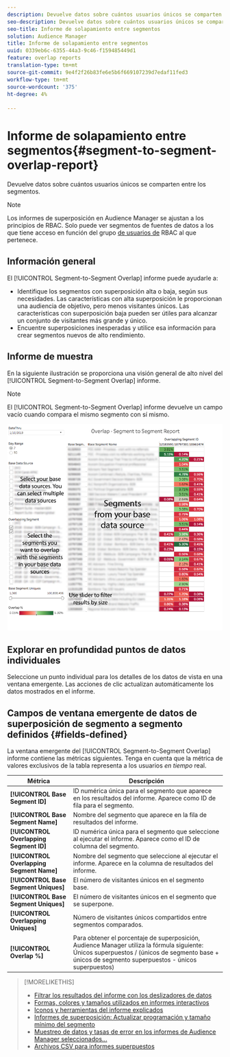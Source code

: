 ```yaml
---
description: Devuelve datos sobre cuántos usuarios únicos se comparten entre los segmentos.
seo-description: Devuelve datos sobre cuántos usuarios únicos se comparten entre los segmentos.
seo-title: Informe de solapamiento entre segmentos
solution: Audience Manager
title: Informe de solapamiento entre segmentos
uuid: 0339eb6c-6355-44a3-9c46-f159485449d1
feature: overlap reports
translation-type: tm+mt
source-git-commit: 9e4f2f26b83fe6e5b6f669107239d7edaf11fed3
workflow-type: tm+mt
source-wordcount: '375'
ht-degree: 4%

---
```



# Informe de solapamiento entre segmentos{#segment-to-segment-overlap-report}

Devuelve datos sobre cuántos usuarios únicos se comparten entre los segmentos.

>[!NOTE]
>
>Los informes de superposición en Audience Manager se ajustan a los principios de RBAC. Solo puede ver segmentos de fuentes de datos a los que tiene acceso en función del grupo [de usuarios de](/help/using/features/administration/administration-overview.md) RBAC al que pertenece.

<!-- 

c_segment_segment_overlap.xml

 -->

## Información general

El [!UICONTROL Segment-to-Segment Overlap] informe puede ayudarle a:

* Identifique los segmentos con superposición alta o baja, según sus necesidades. Las características con alta superposición le proporcionan una audiencia de objetivo, pero menos visitantes únicos. Las características con superposición baja pueden ser útiles para alcanzar un conjunto de visitantes más grande y único.
* Encuentre superposiciones inesperadas y utilice esa información para crear segmentos nuevos de alto rendimiento.

## Informe de muestra

En la siguiente ilustración se proporciona una visión general de alto nivel del [!UICONTROL Segment-to-Segment Overlap] informe.

>[!NOTE]
>
>El [!UICONTROL Segment-to-Segment Overlap] informe devuelve un campo vacío cuando compara el mismo segmento con sí mismo.

![](assets/segment-to-segment-overlap.png)

## Explorar en profundidad puntos de datos individuales

Seleccione un punto individual para los detalles de los datos de vista en una ventana emergente. Las acciones de clic actualizan automáticamente los datos mostrados en el informe.

## Campos de ventana emergente de datos de superposición de segmento a segmento definidos {#fields-defined}

<!-- 

r_s2s_data_pop.xml

 -->

La ventana emergente del [!UICONTROL Segment-to-Segment Overlap] informe contiene las métricas siguientes. Tenga en cuenta que la métrica de valores exclusivos de la tabla representa a los usuarios *en tiempo* real.

| Métrica | Descripción |
|---|---|
| **[!UICONTROL Base Segment ID]** | ID numérica única para el segmento que aparece en los resultados del informe. Aparece como ID de fila para el segmento. |
| **[!UICONTROL Base Segment Name]** | Nombre del segmento que aparece en la fila de resultados del informe. |
| **[!UICONTROL Overlapping Segment ID]** | ID numérica única para el segmento que seleccione al ejecutar el informe. Aparece como el ID de columna del segmento. |
| **[!UICONTROL Overlapping Segment Name]** | Nombre del segmento que seleccione al ejecutar el informe. Aparece en la columna de resultados del informe. |
| **[!UICONTROL Base Segment Uniques]** | El número de visitantes únicos en el segmento base. |
| **[!UICONTROL Base Segment Uniques]** | El número de visitantes únicos en el segmento que se superpone. |
| **[!UICONTROL Overlapping Uniques]** | Número de visitantes únicos compartidos entre segmentos comparados. |
| **[!UICONTROL Overlap %]** | Para obtener el porcentaje de superposición, Audience Manager utiliza la fórmula siguiente: Únicos superpuestos / (únicos de segmento base + únicos de segmento superpuestos - únicos superpuestos) |



>[!MORELIKETHIS]
>
>* [Filtrar los resultados del informe con los deslizadores de datos](../../reporting/dynamic-reports/data-sliders.md)
>* [Formas, colores y tamaños utilizados en informes interactivos](../../reporting/dynamic-reports/interactive-report-technology.md#shapes-colors-sizes)
>* [Iconos y herramientas del informe explicados](../../reporting/dynamic-reports/interactive-report-technology.md#icons-tools-explained)
>* [Informes de superposición: Actualizar programación y tamaño mínimo del segmento](../../reporting/dynamic-reports/overlap-minimum-segment-size.md)
>* [Muestreo de datos y tasas de error en los informes de Audience Manager seleccionados...](../../reporting/report-sampling.md)
>* [Archivos CSV para informes superpuestos](../../reporting/dynamic-reports/overlap-csv-files.md)